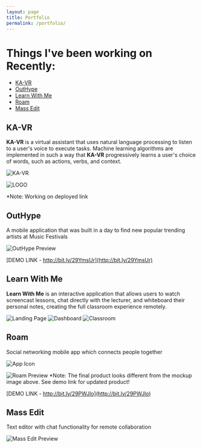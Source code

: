 ```yaml
---
layout: page
title: Portfolio
permalink: /portfolio/
---
```



# Things I've been working on Recently: #
- [KA-VR](#ka-vr)
- [OutHype](#outhype)
- [Learn With Me](#learn-with-me)
- [Roam](#roam)
- [Mass Edit](#mass-edit)



KA-VR
-----
**KA-VR** is a virtual assistant that uses natural language processing to listen to a user's voice to execute tasks. Machine learning algorithms are implemented in such a way that **KA-VR** progressively learns a user's choice of words, such as actions, verbs, and context.

![KA-VR](http://i67.tinypic.com/m9riao.png)

![LOGO](http://i64.tinypic.com/63y7uw.png)

*Note: Working on deployed link




OutHype
-------
A mobile application that was built in a day to find new popular trending artists at Music Festivals

![OutHype Preview](https://s3.amazonaws.com/poly-screenshots.angel.co/Project/3d/330475/1918a69dd3850b210be11624b1051de1-original.png)

[DEMO LINK - http://bit.ly/29YmsUr](http://bit.ly/29YmsUr)




Learn With Me
-------------
**Learn With Me** is an interactive application that allows users to watch screencast lessons, chat directly with the lecturer, and whiteboard their personal notes, creating the full classroom experience remotely.

![Landing Page](http://i67.tinypic.com/10sde1s.png)
![Dashboard](http://i68.tinypic.com/1zvrc5t.png)
![Classroom](http://i64.tinypic.com/2yvqavk.png)



Roam
-----
Social networking mobile app which connects people together

![App Icon](http://i68.tinypic.com/ojkxhj.png)

![Roam Preview](http://i64.tinypic.com/2r5eosg.png)
*Note: The final product looks different from the mockup image above. See demo link for updated product!

[DEMO LINK - http://bit.ly/29PWJlo](http://bit.ly/29PWJlo)



Mass Edit
---------
Text editor with chat functionality for remote collaboration

![Mass Edit Preview](http://i65.tinypic.com/2v0lhnc.png)
